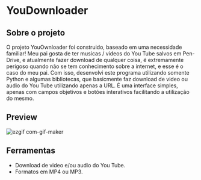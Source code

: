 # YouDownloader

## Sobre o projeto
O projeto YouOwnloader foi construido, baseado em uma necessidade familiar! Meu pai gosta de ter musicas / videos do You Tube salvos em Pen-Drive, e atualmente fazer download de qualquer coisa, é extremamente perigoso quando não se tem conhecimento sobre a internet, e esse é o caso do meu pai. Com isso, desenvolvi este programa utilizando somente Python e algumas bibliotecas, que basicmente faz download de video ou audio do You Tube utilizando apenas a URL. É uma interface simples, apenas com campos objetivos e botões interativos facilitando a utilização do mesmo.

## Preview
![ezgif com-gif-maker](https://user-images.githubusercontent.com/86068863/183274089-c334abe0-1873-4586-940a-eef770376abd.gif)

## Ferramentas
- Download de video e/ou audio do You Tube.
- Formatos em MP4 ou MP3.
